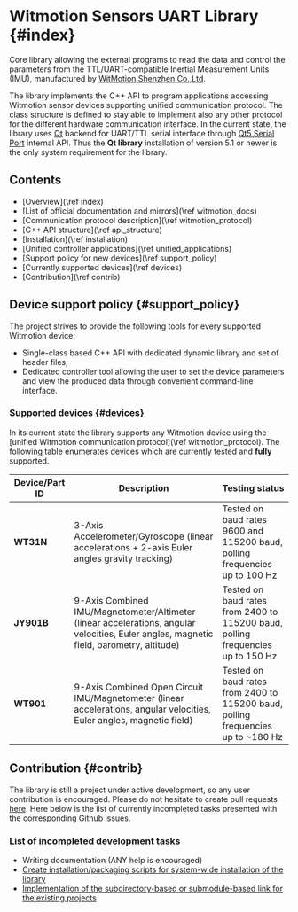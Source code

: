 # Witmotion Sensors UART Library {#index}
Core library allowing the external programs to read the data and control the parameters from the TTL/UART-compatible Inertial Measurement Units (IMU), manufactured by [WitMotion Shenzhen Co.,Ltd](https://www.wit-motion.com/).

The library implements the C++ API to program applications accessing Witmotion sensor devices supporting unified communication protocol. The class structure is defined to stay able to implement also any other protocol for the different hardware communication interface. In the current state, the library uses [Qt](https://qt.io) backend for UART/TTL serial interface through [Qt5 Serial Port](https://doc.qt.io/qt-5/qtserialport-index.html) internal API. Thus the **Qt library** installation of version 5.1 or newer is the only system requirement for the library. 

## Contents
- [Overview](\ref index)
- [List of official documentation and mirrors](\ref witmotion_docs)
- [Communication protocol description](\ref witmotion_protocol)
- [C++ API structure](\ref api_structure)
- [Installation](\ref installation)
- [Unified controller applications](\ref unified_applications)
- [Support policy for new devices](\ref support_policy)
- [Currently supported devices](\ref devices)
- [Contribution](\ref contrib)

## Device support policy {#support_policy}
The project strives to provide the following tools for every supported Witmotion device:
- Single-class based C++ API with dedicated dynamic library and set of header files;
- Dedicated controller tool allowing the user to set the device parameters and view the produced data through convenient command-line interface.

### Supported devices {#devices}
In its current state the library supports any Witmotion device using the [unified Witmotion communication protocol](\ref witmotion_protocol). The following table enumerates devices which are currently tested and **fully** supported.

| Device/Part ID | Description | Testing status |
|----------------|-------------|----------------|
|**WT31N**       | 3-Axis Accelerometer/Gyroscope (linear accelerations + 2-axis Euler angles gravity tracking) | Tested on baud rates 9600 and 115200 baud, polling frequencies up to 100 Hz |
|**JY901B**      | 9-Axis Combined IMU/Magnetometer/Altimeter (linear accelerations, angular velocities, Euler angles, magnetic field, barometry, altitude) | Tested on baud rates from 2400 to 115200 baud, polling frequencies up to 150 Hz |
|**WT901**      | 9-Axis Combined Open Circuit IMU/Magnetometer (linear accelerations, angular velocities, Euler angles, magnetic field) | Tested on baud rates from 2400 to 115200 baud, polling frequencies up to ~180 Hz |

## Contribution {#contrib}
The library is still a project under active development, so any user contribution is encouraged. Please do not hesitate to create pull requests [here](https://github.com/ElettraSciComp/witmotion_IMU_QT/pulls). Here below is the list of currently incompleted tasks presented with the corresponding Github issues.

### List of incompleted development tasks
- Writing documentation (ANY help is encouraged)
- [Create installation/packaging scripts for system-wide installation of the library](https://github.com/ElettraSciComp/witmotion_IMU_QT/issues/5)
- [Implementation of the subdirectory-based or submodule-based link for the existing projects](https://github.com/ElettraSciComp/witmotion_IMU_QT/issues/6)

